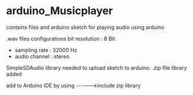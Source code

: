 # arduino_Musicplayer
contains files and arduino sketch for playing audio using arduino

.wav files configurations
bit resolution : 8 Bit
 *  sampling rate  : 32000 Hz
 *  audio channel  : stereo
 
 
 SimpleSDAudio library needed to upload sketch to arduino.
 .zip file library added
 
 add to Arduino IDE by using ------>include zip library 
 
